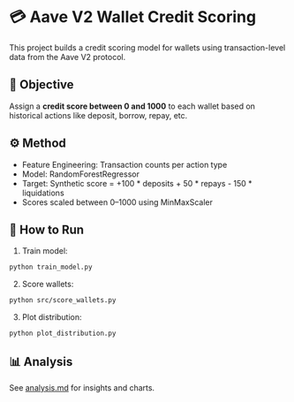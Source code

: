 # 💳 Aave V2 Wallet Credit Scoring

This project builds a credit scoring model for wallets using transaction-level data from the Aave V2 protocol.

## 🧠 Objective

Assign a **credit score between 0 and 1000** to each wallet based on historical actions like deposit, borrow, repay, etc.

## ⚙️ Method

- Feature Engineering: Transaction counts per action type
- Model: RandomForestRegressor
- Target: Synthetic score = +100 * deposits + 50 * repays - 150 * liquidations
- Scores scaled between 0–1000 using MinMaxScaler

## 🏁 How to Run

1. Train model:
```bash
python train_model.py
```

2. Score wallets:
```bash
python src/score_wallets.py
```

3. Plot distribution:
```bash
python plot_distribution.py
```

## 📊 Analysis

See [analysis.md](./analysis.md) for insights and charts.
